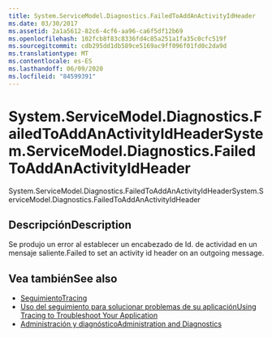 ```yaml
---
title: System.ServiceModel.Diagnostics.FailedToAddAnActivityIdHeader
ms.date: 03/30/2017
ms.assetid: 2a1a5612-82c6-4cf6-aa96-ca6f5df12b69
ms.openlocfilehash: 102fcb8f83c8336fd4c85a251a1fa35c0cfc519f
ms.sourcegitcommit: cdb295dd1db589ce5169ac9ff096f01fd0c2da9d
ms.translationtype: MT
ms.contentlocale: es-ES
ms.lasthandoff: 06/09/2020
ms.locfileid: "84599391"
---
```

# <a name="systemservicemodeldiagnosticsfailedtoaddanactivityidheader"></a><span data-ttu-id="82f25-102">System.ServiceModel.Diagnostics.FailedToAddAnActivityIdHeader</span><span class="sxs-lookup"><span data-stu-id="82f25-102">System.ServiceModel.Diagnostics.FailedToAddAnActivityIdHeader</span></span>
<span data-ttu-id="82f25-103">System.ServiceModel.Diagnostics.FailedToAddAnActivityIdHeader</span><span class="sxs-lookup"><span data-stu-id="82f25-103">System.ServiceModel.Diagnostics.FailedToAddAnActivityIdHeader</span></span>  
  
## <a name="description"></a><span data-ttu-id="82f25-104">Descripción</span><span class="sxs-lookup"><span data-stu-id="82f25-104">Description</span></span>  
 <span data-ttu-id="82f25-105">Se produjo un error al establecer un encabezado de Id. de actividad en un mensaje saliente.</span><span class="sxs-lookup"><span data-stu-id="82f25-105">Failed to set an activity id header on an outgoing message.</span></span>  
  
## <a name="see-also"></a><span data-ttu-id="82f25-106">Vea también</span><span class="sxs-lookup"><span data-stu-id="82f25-106">See also</span></span>

- [<span data-ttu-id="82f25-107">Seguimiento</span><span class="sxs-lookup"><span data-stu-id="82f25-107">Tracing</span></span>](index.md)
- [<span data-ttu-id="82f25-108">Uso del seguimiento para solucionar problemas de su aplicación</span><span class="sxs-lookup"><span data-stu-id="82f25-108">Using Tracing to Troubleshoot Your Application</span></span>](using-tracing-to-troubleshoot-your-application.md)
- [<span data-ttu-id="82f25-109">Administración y diagnóstico</span><span class="sxs-lookup"><span data-stu-id="82f25-109">Administration and Diagnostics</span></span>](../index.md)
